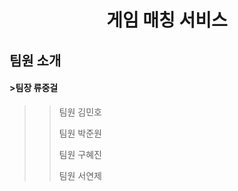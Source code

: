 # <div align="center">게임 매칭 서비스</div>

## 팀원 소개
#### >팀장 류중걸

>  >팀원 김민호
>  >
>  >팀원 박준원
>  >
>  >팀원 구혜진
>  >
>  >팀원 서연제

